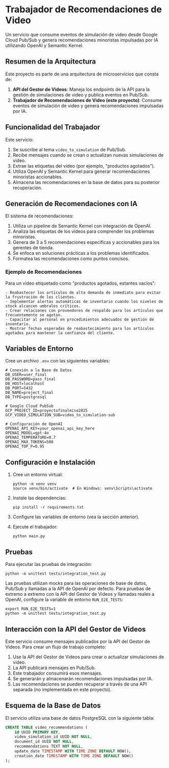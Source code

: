 # Trabajador de Recomendaciones de Video

Un servicio que consume eventos de simulación de video desde Google Cloud Pub/Sub y genera recomendaciones minoristas impulsadas por IA utilizando OpenAI y Semantic Kernel.

## Resumen de la Arquitectura

Este proyecto es parte de una arquitectura de microservicios que consta de:

1. **API del Gestor de Videos**: Maneja los endpoints de la API para la gestión de simulaciones de video y publica eventos en Pub/Sub.
2. **Trabajador de Recomendaciones de Video (este proyecto)**: Consume eventos de simulación de video y genera recomendaciones impulsadas por IA.

## Funcionalidad del Trabajador

Este servicio:

1. Se suscribe al tema `video_to_simulation` de Pub/Sub.
2. Recibe mensajes cuando se crean o actualizan nuevas simulaciones de video.
3. Extrae las etiquetas del video (por ejemplo, "productos agotados").
4. Utiliza OpenAI y Semantic Kernel para generar recomendaciones minoristas accionables.
5. Almacena las recomendaciones en la base de datos para su posterior recuperación.

## Generación de Recomendaciones con IA

El sistema de recomendaciones:

1. Utiliza un pipeline de Semantic Kernel con integración de OpenAI.
2. Analiza las etiquetas de los videos para comprender los problemas minoristas.
3. Genera de 3 a 5 recomendaciones específicas y accionables para los gerentes de tienda.
4. Se enfoca en soluciones prácticas a los problemas identificados.
5. Formatea las recomendaciones como puntos concisos.

### Ejemplo de Recomendaciones

Para un video etiquetado como "productos agotados, estantes vacíos":

```
- Reabastecer los artículos de alta demanda de inmediato para evitar la frustración de los clientes.
- Implementar alertas automáticas de inventario cuando los niveles de stock alcancen umbrales críticos.
- Crear relaciones con proveedores de respaldo para los artículos que frecuentemente se agotan.
- Capacitar al personal en procedimientos adecuados de gestión de inventario.
- Mostrar fechas esperadas de reabastecimiento para los artículos agotados para mantener la confianza del cliente.
```

## Variables de Entorno

Cree un archivo `.env` con las siguientes variables:

```
# Conexión a la Base de Datos
DB_USER=user_final
DB_PASSWORD=pass_final
DB_HOST=localhost
DB_PORT=5432
DB_NAME=project_final
DB_TYPE=postgresql

# Google Cloud PubSub
GCP_PROJECT_ID=proyectofinalmiso2025
GCP_VIDEO_SIMULATION_SUB=video_to_simulation-sub

# Configuración de OpenAI
OPENAI_API_KEY=your_openai_api_key_here
OPENAI_MODEL=gpt-4o
OPENAI_TEMPERATURE=0.7
OPENAI_MAX_TOKENS=500
OPENAI_TOP_P=0.95
```

## Configuración e Instalación

1. Cree un entorno virtual:
   ```
   python -m venv venv
   source venv/bin/activate  # En Windows: venv\Scripts\activate
   ```

2. Instale las dependencias:
   ```
   pip install -r requirements.txt
   ```

3. Configure las variables de entorno (vea la sección anterior).

4. Ejecute el trabajador:
   ```
   python main.py
   ```

## Pruebas

Para ejecutar las pruebas de integración:

```
python -m unittest tests/integration_test.py
```

Las pruebas utilizan mocks para las operaciones de base de datos, Pub/Sub y llamadas a la API de OpenAI por defecto. Para pruebas de extremo a extremo con la API del Gestor de Videos y llamadas reales a OpenAI, configure la variable de entorno `RUN_E2E_TESTS`:

```
export RUN_E2E_TESTS=1
python -m unittest tests/integration_test.py
```

## Interacción con la API del Gestor de Videos

Este servicio consume mensajes publicados por la API del Gestor de Videos. Para crear un flujo de trabajo completo:

1. Use la API del Gestor de Videos para crear o actualizar simulaciones de video.
2. La API publicará mensajes en Pub/Sub.
3. Este trabajador consumirá esos mensajes.
4. Se generarán y almacenarán recomendaciones impulsadas por IA.
5. Las recomendaciones se pueden recuperar a través de una API separada (no implementada en este proyecto).

## Esquema de la Base de Datos

El servicio utiliza una base de datos PostgreSQL con la siguiente tabla:

```sql
CREATE TABLE video_recommendations (
    id UUID PRIMARY KEY,
    video_simulation_id UUID NOT NULL,
    document_id UUID NOT NULL,
    recommendations TEXT NOT NULL,
    update_date TIMESTAMP WITH TIME ZONE DEFAULT NOW(),
    creation_date TIMESTAMP WITH TIME ZONE DEFAULT NOW()
);
```
